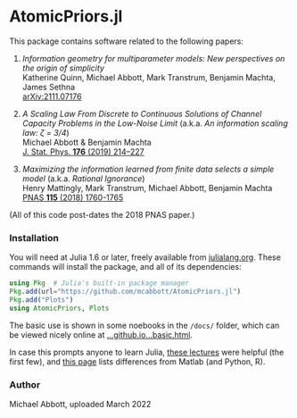 # AtomicPriors.jl

This package contains software related to the following papers:

<!--
1. *Far from Asymptopia* <br/>
Michael Abbott & Benjamin Machta <br/>
[arXiv:2204.XXXXX]()
-->

1. *Information geometry for multiparameter models: New perspectives on the origin of simplicity* <br/>
Katherine Quinn, Michael Abbott, Mark Transtrum, Benjamin Machta, James Sethna <br/>
[arXiv:2111.07176](http://arxiv.org/abs/2111.07176)

2. *A Scaling Law From Discrete to Continuous Solutions of
Channel Capacity Problems in the Low-Noise Limit* (a.k.a. *An information scaling law: ζ = 3/4*) <br/>
Michael Abbott & Benjamin Machta <br/>
[J. Stat. Phys. **176** (2019) 214–227]() <!-- [arXiv:1710.09351](https://arxiv.org/abs/1710.09351) -->

3. *Maximizing the information learned from finite data selects a simple model* (a.k.a. *Rational Ignorance*) <br/>
Henry Mattingly, Mark Transtrum, Michael Abbott, Benjamin Machta <br/>
[PNAS **115** (2018) 1760-1765](https://doi.org/10.1073/pnas.1715306115) <!-- ≈ [arXiv:1705.01166](https://arxiv.org/abs/1705.01166) -->

(All of this code post-dates the 2018 PNAS paper.)

### Installation

You will need at Julia 1.6 or later, freely available from [julialang.org](https://julialang.org/downloads/).
These commands will install the package, and all of its dependencies:

```julia
using Pkg  # Julia's built-in package manager
Pkg.add(url="https://github.com/mcabbott/AtomicPriors.jl")
Pkg.add("Plots")
using AtomicPriors, Plots
```

The basic use is shown in some noebooks in the `/docs/` folder,
which can be viewed nicely online at [...github.io...basic.html](https://mcabbott.github.io/AtomicPriors.jl/docs/basic.html).

In case this prompts anyone to learn Julia, [these lectures](https://julia.quantecon.org/intro.html) were helpful (the first few),
and [this page](https://docs.julialang.org/en/v1/manual/noteworthy-differences/index.html) lists differences from Matlab (and Python, R).

### Author

Michael Abbott, uploaded March 2022
